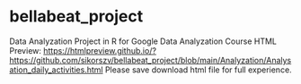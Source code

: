 # bellabeat_project
Data Analyzation Project in R for Google Data Analyzation Course
HTML Preview: https://htmlpreview.github.io/?https://github.com/sikorszv/bellabeat_project/blob/main/Analyzation/Analysation_daily_activities.html
Please save download html file for full experience. 
